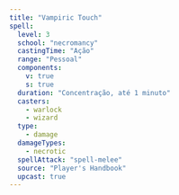 ```yaml
---
title: "Vampiric Touch"
spell:
  level: 3
  school: "necromancy"
  castingTime: "Ação"
  range: "Pessoal"
  components:
    v: true
    s: true
  duration: "Concentração, até 1 minuto"
  casters:
    - warlock
    - wizard
  type:
    - damage
  damageTypes:
    - necrotic
  spellAttack: "spell-melee"
  source: "Player's Handbook"
  upcast: true
---
```

